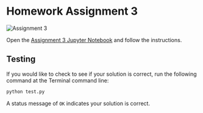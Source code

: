 # Homework Assignment 3

![Assignment 3](https://github.com/PGE311/assignment3/workflows/.github/workflows/main.yml/badge.svg)

Open the [Assignment 3 Jupyter Notebook](assignment3.ipynb) and follow the instructions.

## Testing

If you would like to check to see if your solution is correct, run the following command at the Terminal command line:

```bash
python test.py
```

A status message of `OK` indicates your solution is correct.
